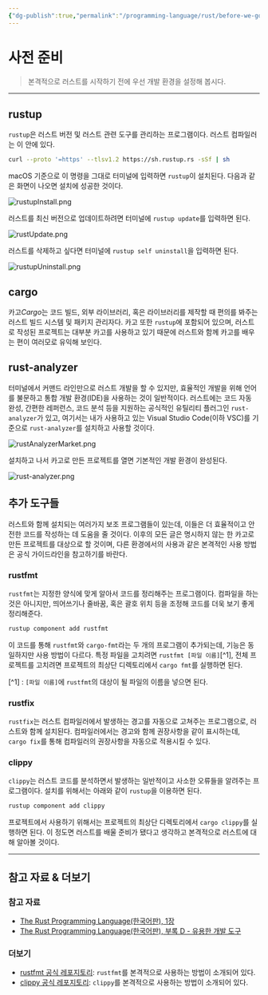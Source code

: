 ```yaml
---
{"dg-publish":true,"permalink":"/programming-language/rust/before-we-go/","tags":["Rust","프로그래밍언어"],"created":"2024-04-26T11:33:10.588+09:00","updated":"2024-06-14T14:11:33.848+09:00"}
---
```



# 사전 준비

> 본격적으로 러스트를 시작하기 전에 우선 개발 환경을 설정해 봅시다.

---

## rustup

`rustup`은 러스트 버전 및 러스트 관련 도구를 관리하는 프로그램이다. 러스트 컴파일러는 이 안에 있다.

```bash
curl --proto '=https' --tlsv1.2 https://sh.rustup.rs -sSf | sh
```

macOS 기준으로 이 명령을 그대로 터미널에 입력하면 `rustup`이 설치된다. 다음과 같은 화면이 나오면 설치에 성공한 것이다.

![rustupInstall.png](/img/user/ProgrammingLanguage/Rust/rustupInstall.png)

러스트를 최신 버전으로 업데이트하려면 터미널에 `rustup update`를 입력하면 된다.

![rustUpdate.png](/img/user/ProgrammingLanguage/Rust/rustUpdate.png)

러스트를 삭제하고 싶다면 터미널에 `rustup self uninstall`을 입력하면 된다. 

![rustupUninstall.png](/img/user/ProgrammingLanguage/Rust/rustupUninstall.png)

## cargo

카고*Cargo*는 코드 빌드, 외부 라이브러리, 혹은 라이브러리를 제작할 때 편의를 봐주는 러스트 빌드 시스템 및 패키지 관리자다. 카고 또한 `rustup`에 포함되어 있으며, 러스트로 작성된 프로젝트는 대부분 카고를 사용하고 있기 때문에 러스트와 함께 카고를 배우는 편이 여러모로 유익해 보인다.

## rust-analyzer

터미널에서 커맨드 라인만으로 러스트 개발을 할 수 있지만, 효율적인 개발을 위해 언어를 불문하고 통합 개발 환경(IDE)을 사용하는 것이 일반적이다. 러스트에는 코드 자동 완성, 간편한 레퍼런스, 코드 분석 등을 지원하는 공식적인 유틸리티 플러그인 `rust-analyzer`가 있고, 여기서는 내가 사용하고 있는 Visual Studio Code(이하 VSC)를 기준으로 `rust-analyzer`를 설치하고 사용할 것이다.

![rustAnalyzerMarket.png](/img/user/ProgrammingLanguage/Rust/rustAnalyzerMarket.png)

설치하고 나서 카고로 만든 프로젝트를 열면 기본적인 개발 환경이 완성된다.

![rust-analyzer.png](/img/user/ProgrammingLanguage/Rust/rust-analyzer.png)


## 추가 도구들

러스트와 함께 설치되는 여러가지 보조 프로그램들이 있는데, 이들은 더 효율적이고 안전한 코드를 작성하는 데 도움을 줄 것이다. 이후의 모든 글은 명시하지 않는 한 카고로 만든 프로젝트를 대상으로 할 것이며, 다른 환경에서의 사용과 같은 본격적인 사용 방법은 공식 가이드라인을 참고하기를 바란다.

### rustfmt

`rustfmt`는 지정한 양식에 맞게 알아서 코드를 정리해주는 프로그램이다. 컴파일을 하는 것은 아니지만, 띄어쓰기나 줄바꿈, 혹은 괄호 위치 등을 조정해 코드를 더욱 보기 좋게 정리해준다.
```bash
rustup component add rustfmt
```
이 코드를 통해 `rustfmt`와 `cargo-fmt`라는 두 개의 프로그램이 추가되는데, 기능은 동일하지만 사용 방법이 다르다. 특정 파일을 고치려면 `rustfmt [파일 이름]`[^1], 전체 프로젝트를 고치려면 프로젝트의 최상단 디렉토리에서 `cargo fmt`를 실행하면 된다.

[^1] : `[파일 이름]`에 `rustfmt`의 대상이 될 파일의 이름을 넣으면 된다.

### rustfix

`rustfix`는 러스트 컴파일러에서 발생하는 경고를 자동으로 고쳐주는 프로그램으로, 러스트와 함께 설치된다. 컴파일러에서는 경고와 함께 권장사항을 같이 표시하는데, `cargo fix`를 통해 컴파일러의 권장사항을 자동으로 적용시킬 수 있다.

### clippy

`clippy`는 러스트 코드를 분석하면서 발생하는 일반적이고 사소한 오류들을 알려주는 프로그램이다. 설치를 위해서는 아래와 같이 `rustup`을 이용하면 된다.
```bash
rustup component add clippy
```
프로젝트에서 사용하기 위해서는 프로젝트의 최상단 디렉토리에서 `cargo clippy`를 실행하면 된다. 이 정도면 러스트를 배울 준비가 됐다고 생각하고 본격적으로 러스트에 대해 알아볼 것이다.

---

## 참고 자료 & 더보기

### 참고 자료
+ [The Rust Programming Language(한국어판), 1장](https://doc.rust-kr.org/ch01-00-getting-started.html)
+ [The Rust Programming Language(한국어판), 부록 D - 유용한 개발 도구](https://doc.rust-kr.org/appendix-04-useful-development-tools.html)

### 더보기
+ [rustfmt 공식 레포지토리](https://github.com/rust-lang/rustfmt): `rustfmt`를 본격적으로 사용하는 방법이 소개되어 있다.
+ [clippy 공식 레포지토리](https://github.com/rust-lang/rust-clippy): `clippy`를 본격적으로 사용하는 방법이 소개되어 있다.